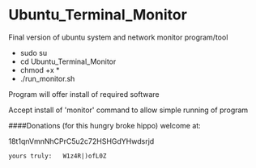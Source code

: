 # Ubuntu_Terminal_Monitor
Final version of ubuntu system and network monitor program/tool
* sudo su
* cd Ubuntu_Terminal_Monitor
* chmod +x *
* ./run_monitor.sh

Program will offer install of required software

Accept install of 'monitor' command to allow simple running of program

####Donations 
(for this hungry broke hippo) welcome at:

18t1qnVmnNhCPrC5u2c72HSHGdYHwdsrjd

    yours truly:   W1z4R|)ofL0Z
